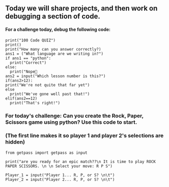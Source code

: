 ## Today we will share projects, and then work on debugging a section of code. 


#### For a challenge today, debug the following code: 
```
print("100 Code QUIZ")
print()
print("How many can you answer correctly?)
ans1 = ("What language are we writing in?")
if ans1 == "python":
  print("Correct")
else:
  print("Nope🙈
ans2 = input("Which lesson number is this?")
if(ans2>12):
print("We're not quite that far yet")
else
  print("We've gone well past that!")
elif(ans2==12)
  print("That's right!")
```

### For today's challenge: Can you create the Rock, Paper, Scissors game using python? Use this code to start. 
### (The first line makes it so player 1 and player 2's selections are hidden)

```
from getpass import getpass as input

print("are you ready for an epic match??\n It is time to play ROCK PAPER SCISSORS. \n \n Select your move: R P S")

Player_1 = input("Player 1... R, P, or S? \n\t")
Player_2 = input("Player 2... R, P, or S? \n\t")
```
